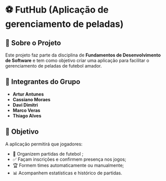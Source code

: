 # ⚽ FutHub (Aplicação de gerenciamento de peladas)

## 📌 Sobre o Projeto

Este projeto faz parte da disciplina de **Fundamentos de Desenvolvimento de Software** e tem como objetivo criar uma aplicação para facilitar o gerenciamento de peladas de futebol amador.

## 👥 Integrantes do Grupo

- **Artur Antunes**
- **Cassiano Moraes**
- **Davi Dimitri**
- **Marco Veras**
- **Thiago Alves**

## 🎯 Objetivo

A aplicação permitirá que jogadores:

- 📅 Organizem partidas de futebol ;
- ✅ Façam inscrições e confirmem presença nos jogos;
- 🏆 Formem times automaticamente ou manualmente;
- 📊 Acompanhem estatísticas e histórico de partidas.
